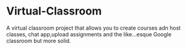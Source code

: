 # Virtual-Classroom
A virtual classroom project that allows you to create courses adn host classes, chat app,upload assignments and the like...esque Google classroom but more solid.
